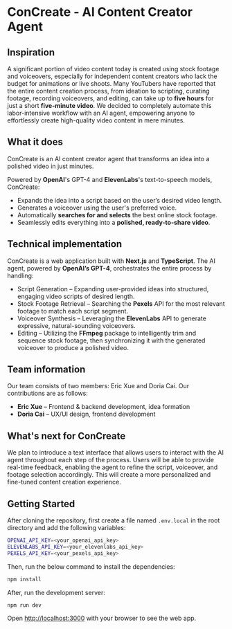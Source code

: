 # ConCreate - AI Content Creator Agent

## Inspiration
A significant portion of video content today is created using stock footage and voiceovers, especially for independent content creators who lack the budget for animations or live shoots. Many YouTubers have reported that the entire content creation process, from ideation to scripting, curating footage, recording voiceovers, and editing, can take up to **five hours** for just a short **five-minute video**. We decided to completely automate this labor-intensive workflow with an AI agent, empowering anyone to effortlessly create high-quality video content in mere minutes.

## What it does
ConCreate is an AI content creator agent that transforms an idea into a polished video in just minutes.

Powered by **OpenAI**'s GPT-4 and **ElevenLabs**'s text-to-speech models, ConCreate:
- Expands the idea into a script based on the user’s desired video length.
- Generates a voiceover using the user's preferred voice.
- Automatically **searches for and selects** the best online stock footage.
- Seamlessly edits everything into a **polished, ready-to-share video**.

## Technical implementation
ConCreate is a web application built with **Next.js** and **TypeScript**. The AI agent, powered by **OpenAI’s GPT-4**, orchestrates the entire process by handling:
- Script Generation – Expanding user-provided ideas into structured, engaging video scripts of desired length.
- Stock Footage Retrieval – Searching the **Pexels** API for the most relevant footage to match each script segment.
- Voiceover Synthesis – Leveraging the **ElevenLabs** API to generate expressive, natural-sounding voiceovers.
- Editing – Utilizing the **FFmpeg** package to intelligently trim and sequence stock footage, then synchronizing it with the generated voiceover to produce a polished video.

## Team information
Our team consists of two members: Eric Xue and Doria Cai. Our contributions are as follows:
 - **Eric Xue** – Frontend & backend development, idea formation
 - **Doria Cai** – UX/UI design, frontend development

## What's next for ConCreate
We plan to introduce a text interface that allows users to interact with the AI agent throughout each step of the process. Users will be able to provide real-time feedback, enabling the agent to refine the script, voiceover, and footage selection accordingly. This will create a more personalized and fine-tuned content creation experience.

## Getting Started
After cloning the repository, first create a file named `.env.local` in the root directory and add the following variables:

```bash
OPENAI_API_KEY=<your_openai_api_key>
ELEVENLABS_API_KEY=<your_elevenlabs_api_key>
PEXELS_API_KEY=<your_pexels_api_key>
```

Then, run the below command to install the dependencies:

```bash
npm install
```

After, run the development server:

```bash
npm run dev
```

Open [http://localhost:3000](http://localhost:3000) with your browser to see the web app.
